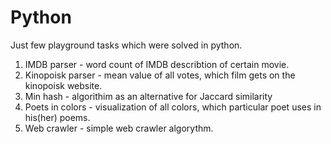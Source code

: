 # Python
Just few playground tasks which were solved in python.

1. IMDB parser - word count of IMDB describtion of certain movie. 
2. Kinopoisk parser - mean value of all votes, which film gets on the kinopoisk website. 
3. Min hash -  algorithim as an alternative for Jaccard similarity
4. Poets in colors - visualization of all colors, which particular poet uses in his(her) poems. 
5. Web crawler - simple web crawler algorythm. 
